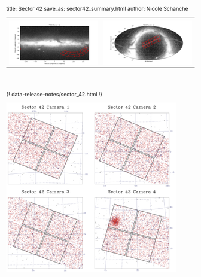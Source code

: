 title: Sector 42
save_as: sector42_summary.html
author: Nicole Schanche


<table>
  <tr>
    <th colspan="2" ></th>
  </tr>
  <tr>
    <td width="50%" style = "text-align: center;">
          <img class="img-responsive" style="max-width:100%;" src="images/sector-plots/tess_galactic_sector_042.png"> 
    </td>
    <td width="50%" style = "text-align: center;">
          <img class="img-responsive" style="max-width:100%;" src="images/sector-plots/tess_icrs_sector_042.png">
    </td>
  </tr>
</table>
<br></br>





{! data-release-notes/sector_42.html !}

<img class="img-responsive" style="max-width:90%;" src="images/sector-plots/sector-plots.042.jpeg">